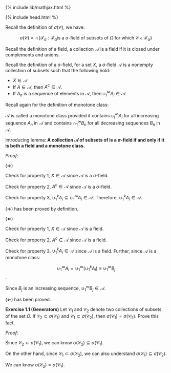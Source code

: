 {% include lib/mathjax.html %}

{% include head.html %}

Recall the definition of $\sigma(\mathcal{C})$, we have: 

$$\sigma(\mathcal{C})=\cap\{\mathcal{F}_\alpha: \mathcal{F}_\alpha \text{is a } \sigma \text{-field of subsets of }  \Omega \text{ for which } \mathcal{C}\in \mathcal{F}_\alpha\}$$

Recall the definition of a field, a collection $\mathcal{A}$ is a field if it is closed under complements and unions. 

Recall the definition of a $\sigma$-field, for a set $X$, a $\sigma$-field $\mathcal{A}$ is a nonempty collection of subsets such that the following hold: 

- $X \in \mathcal{A}$
-  If $A\in \mathcal{A}$, then $A^c\in \mathcal{A}$. 
- If $A_n$ is a sequence of elements in $\mathcal{A}$, then $\cup_1^\infty A_i\in \mathcal{A}$. 

Recall again for the definition of monotone class: 

$\mathcal{A}$ is called a monotone class provided it contains $\cup_1^\infty A_i$ for all increasing sequence $A_n$ in $\mathcal{A}$ and contains $\cap_1^\infty B_n$ for all decreasing sequences $B_n$ in $\mathcal{A}$. 

Introducing lemma: 
**A collection $\mathcal{A}$ of subsets of  is a $\sigma$-field if and only if it is both a field and a monotone class.**

*Proof:*

($\Rightarrow$)

Check for property 1, $X\in \mathcal{A}$ since $\mathcal{A}$ is a $\sigma$-field. 

Check for property 2, $A^c \in \mathcal{A}$ since $\mathcal{A}$ is a $\sigma$-field. 

Check for property 3, $\cup_1^kA_i \subseteq \cup_1^\infty A_i \in \mathcal{A}$. Therefore, $\cup_1^kA_i \in \mathcal{A}$. 

($\Rightarrow$) has been proved by definition. 

($\Leftarrow$)

Check for property 1, $X\in \mathcal{A}$ since $\mathcal{A}$ is a field. 

Check for property 2, $A^c\in \mathcal{A}$ since $\mathcal{A}$ is a field. 

Check for property 3. $\cup_1^kA_i\in \mathcal{A}$ since $\mathcal{A}$ is a field. Further, since $\mathcal{A}$ is a monotone class: 

$$\cup_1^\infty A_i = \cup_1^\infty (\cup_1^k A_i) \equiv \cup_1^\infty B_j$$. 

Since $B_j$ is an increasing sequence, $\cup_1^\infty B_j \in \mathcal{A}$. 

 ($\Leftarrow$) has been proved. 

**Exercise 1.1 (Generators)**
Let $\mathcal{C}_1$ and $\mathcal{C}_2$ denote two collections of subsets of the
set $\Omega$. If $\mathcal{C}_2 \subset \sigma(\mathcal{C}_1)$ and $\mathcal{C}_1 \subset \sigma(\mathcal{C}_2)$, then $\sigma(\mathcal{C}_1)=\sigma(\mathcal{C}_2)$. Prove this fact. 

*Proof:*

Since $\mathcal{C}_2 \subset \sigma(\mathcal{C}_1)$, we can know $\sigma(\mathcal{C_2})\subseteq \sigma(\mathcal{C_1})$. 

On the other hand, since $\mathcal{C}_1 \subset \sigma(\mathcal{C}_2)$, we can also understand $\sigma(\mathcal{C_1})\subseteq \sigma(\mathcal{C_2})$. 

We can know $\sigma(\mathcal{C_2}) = \sigma(\mathcal{C_1})$. 



